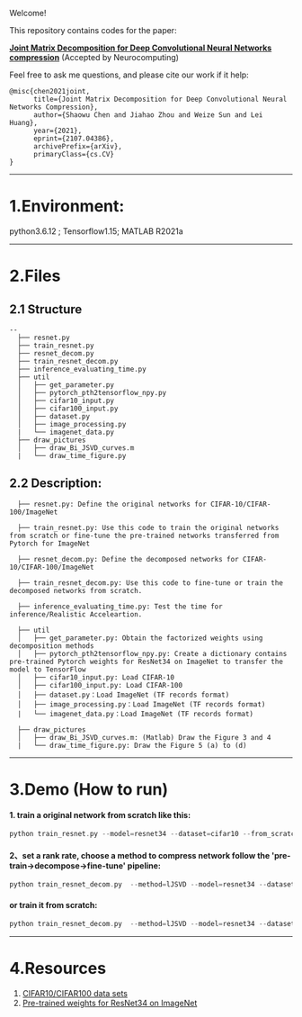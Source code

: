 Welcome!

This repository contains codes for the paper:

[**Joint Matrix Decomposition for Deep Convolutional Neural Networks compression**](https://arxiv.org/abs/2107.04386)
(Accepted by Neurocomputing)

Feel free to ask me questions, and please cite our work if it help:
```
@misc{chen2021joint,
      title={Joint Matrix Decomposition for Deep Convolutional Neural Networks Compression}, 
      author={Shaowu Chen and Jiahao Zhou and Weize Sun and Lei Huang},
      year={2021},
      eprint={2107.04386},
      archivePrefix={arXiv},
      primaryClass={cs.CV}
}
```


***
# 1.Environment:
python3.6.12 ; Tensorflow1.15; MATLAB R2021a
***
# 2.Files
## 2.1 Structure
```
--
  ├── resnet.py
  ├── train_resnet.py
  ├── resnet_decom.py
  ├── train_resnet_decom.py
  ├── inference_evaluating_time.py
  ├── util
  │   ├── get_parameter.py
  │   ├── pytorch_pth2tensorflow_npy.py
  │   ├── cifar10_input.py
  │   ├── cifar100_input.py
  │   ├── dataset.py
  │   ├── image_processing.py
  |   └── imagenet_data.py
  ├── draw_pictures
  │   ├── draw_Bi_JSVD_curves.m
  |   └── draw_time_figure.py
```

## 2.2 Description:
```
  ├── resnet.py: Define the original networks for CIFAR-10/CIFAR-100/ImageNet
  
  ├── train_resnet.py: Use this code to train the original networks from scratch or fine-tune the pre-trained networks transferred from Pytorch for ImageNet
  
  ├── resnet_decom.py: Define the decomposed networks for CIFAR-10/CIFAR-100/ImageNet
  
  ├── train_resnet_decom.py: Use this code to fine-tune or train the decomposed networks from scratch.
  
  ├── inference_evaluating_time.py: Test the time for inference/Realistic Acceleartion.
  
  ├── util
  │   ├── get_parameter.py: Obtain the factorized weights using decomposition methods
  │   ├── pytorch_pth2tensorflow_npy.py: Create a dictionary contains pre-trained Pytorch weights for ResNet34 on ImageNet to transfer the model to TensorFlow
  │   ├── cifar10_input.py: Load CIFAR-10
  │   ├── cifar100_input.py: Load CIFAR-100
  │   ├── dataset.py：Load ImageNet (TF records format)
  │   ├── image_processing.py：Load ImageNet (TF records format)
  |   └── imagenet_data.py：Load ImageNet (TF records format)
  
  ├── draw_pictures
  │   ├── draw_Bi_JSVD_curves.m: (Matlab) Draw the Figure 3 and 4
  |   └── draw_time_figure.py: Draw the Figure 5 (a) to (d)
```


***
# 3.Demo (How to run)
#### 1. train a original network from scratch like this:
```c
python train_resnet.py --model=resnet34 --dataset=cifar10 --from_scratch=True  --bool_regularizer=True --gpu=0 --batch_size=128 --epoch=300 --num_lr=1e-1 change_lr=[140,200,250]  --lr_decay=10
```
#### 2、set a rank rate, choose a method to compress network follow the 'pre-train->decompose->fine-tune' pipeline:

```c
python train_resnet_decom.py  --method=lJSVD --model=resnet34 --dataset=cifar100  --repeat_exp_times=3  --batch_size=128 --bool_regularizer=True --exp_path=cifar10_300epoch --from_scratch=False --epoch=300 --num_lr=1e-1 --change_lr="[140,200,250]" --max_to_keep=10 --rank_rate_SVD=0.04
```
#### or train it from scratch:
```c
python train_resnet_decom.py  --method=lJSVD --model=resnet34 --dataset=cifar100  --repeat_exp_times=3  --batch_size=128 --bool_regularizer=True --exp_path=cifar10/from_scratch   --from_scratch=True --epoch=300 --num_lr=1e-1 --change_lr="[140,200,250]" --max_to_keep=10 --rank_rate_SVD=0.04
```
***
# 4.Resources

 1. [CIFAR10/CIFAR100 data sets](http://www.cs.toronto.edu/~kriz/cifar.html)
 2. [Pre-trained weights for ResNet34 on ImageNet](https://download.pytorch.org/models/resnet34-333f7ec4.pth)
